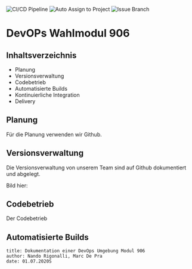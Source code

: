 ![CI/CD Pipeline](https://github.com/tolino978/modul906/workflows/CI/CD%20Pipeline/badge.svg)
![Auto Assign to Project](https://github.com/tolino978/modul906/workflows/Auto%20Assign%20to%20Project/badge.svg)
![Issue Branch](https://github.com/tolino978/modul906/workflows/Issue%20Branch/badge.svg)

# DevOPs Wahlmodul 906

## Inhaltsverzeichnis

- Planung
- Versionsverwaltung
- Codebetrieb
- Automatisierte Builds
- Kontinuierliche Integration
- Delivery


## 	Planung
Für die Planung verwenden wir Github.

[Bild 1]: Bilder/planung.jpg  "Planung"


## Versionsverwaltung
Die Versionsverwaltung von unserem Team sind auf Github dokumentiert und abgelegt.

Bild hier:

## Codebetrieb
Der Codebetrieb


## Automatisierte Builds

```
title: Dokumentation einer DevOps Umgebung Modul 906
author: Nando Rigonalli, Marc De Pra
date: 01.07.2020S
```



